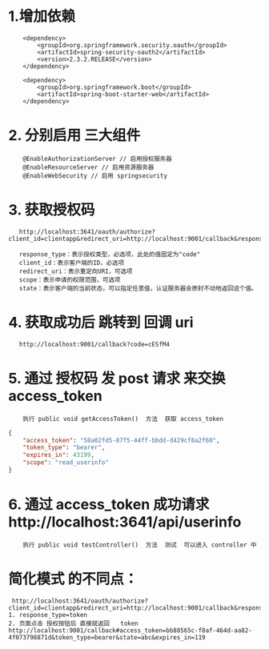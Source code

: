 # 1.增加依赖 
        <dependency>
            <groupId>org.springframework.security.oauth</groupId>
            <artifactId>spring-security-oauth2</artifactId>
            <version>2.3.2.RELEASE</version>
        </dependency>

        <dependency>
            <groupId>org.springframework.boot</groupId>
            <artifactId>spring-boot-starter-web</artifactId>
        </dependency>
        
# 2. 分别启用 三大组件
        @EnableAuthorizationServer // 启用授权服务器               
        @EnableResourceServer // 启用资源服务器
        @EnableWebSecurity // 启用 springsecurity

#  3. 获取授权码 
       http://localhost:3641/oauth/authorize?client_id=clientapp&redirect_uri=http://localhost:9001/callback&response_type=code&read_userinfo&scope=read_userinfo
       
       response_type：表示授权类型，必选项，此处的值固定为"code"
       client_id：表示客户端的ID，必选项
       redirect_uri：表示重定向URI，可选项
       scope：表示申请的权限范围，可选项
       state：表示客户端的当前状态，可以指定任意值，认证服务器会原封不动地返回这个值。

# 4. 获取成功后  跳转到 回调 uri        
       http://localhost:9001/callback?code=cESfM4
       
# 5. 通过 授权码 发 post 请求 来交换 access_token 
        执行 public void getAccessToken()  方法  获取 access_token
```json
{
    "access_token": "58a02fd5-87f5-44ff-bbdd-d429cf6a2f60",
    "token_type": "bearer",
    "expires_in": 43199,
    "scope": "read_userinfo"
}
```
 
# 6. 通过 access_token  成功请求 http://localhost:3641/api/userinfo 
        执行 public void testController()  方法  测试  可以进入 controller 中 
        
        
# 简化模式  的不同点：
     http://localhost:3641/oauth/authorize?client_id=clientapp&redirect_uri=http://localhost:9001/callback&response_type=token&scope=read_userinfo&state=abc
    1. response_type=token
    2. 页面点击 授权按钮后 直接就返回   token   http://localhost:9001/callback#access_token=bb88565c-f8af-464d-aa82-4f073798871d&token_type=bearer&state=abc&expires_in=119
        

